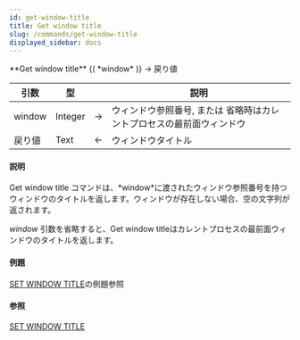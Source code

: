 ```yaml
---
id: get-window-title
title: Get window title
slug: /commands/get-window-title
displayed_sidebar: docs
---
```


<!--REF #_command_.Get window title.Syntax-->**Get window title** {( *window* )} -> 戻り値<!-- END REF-->
<!--REF #_command_.Get window title.Params-->
| 引数 | 型 |  | 説明 |
| --- | --- | --- | --- |
| window | Integer | &rarr; | ウィンドウ参照番号, または 省略時はカレントプロセスの最前面ウィンドウ |
| 戻り値 | Text | &larr; | ウィンドウタイトル |

<!-- END REF-->

#### 説明 

<!--REF #_command_.Get window title.Summary-->Get window title コマンドは、*window*に渡されたウィンドウ参照番号を持つウィンドウのタイトルを返します。<!-- END REF-->ウィンドウが存在しない場合、空の文字列が返されます。 

*window* 引数を省略すると、Get window titleはカレントプロセスの最前面ウィンドウのタイトルを返します。

#### 例題 

[SET WINDOW TITLE](set-window-title.md "SET WINDOW TITLE")の例題参照

#### 参照 

[SET WINDOW TITLE](set-window-title.md)  